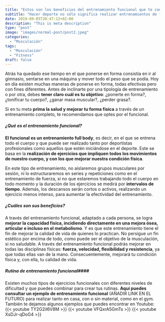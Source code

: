 ```yaml
---
title: "Estos son los beneficios del entrenamiento funcional que te conquistarán"
subtitle: "Hacer deporte no sólo significa realizar entrenamientos de fuerza o salir a correr. El entrenamiento funcional te permitirá trabajar todo tu cuerpo y mantenerte en forma sin necesidad de tocar las máquinas del gimnasio. Te contamos en qué consiste este entrenamiento y cuáles son sus principales beneficios."
date: 2019-09-05T20:47:12+02:00
description: "This is meta description"
type: "post"
image: "images/normal-post/post2.jpeg"
categories: 
  - "Musculación"
tags:
  - "Musculación"
  - "Fitness"
draft: false
---
```


Atrás ha quedado ese tiempo en el que ponerse en forma consistía en ir al gimnasio, sentarse en una máquina y mover todo el peso que se podía. Hoy en día existen muchas maneras de ponerse en forma, todas efectivas pero con fines diferentes. 
Antes de inclinarte por una tipología de entrenamiento o por otra, debes **tener claro cuál es tu objetivo**: ¿ponerte en forma?, ¿tonificar tu cuerpo?, ¿ganar masa muscular?, ¿perder grasa?.

Si en tu meta **prima la salud y mejorar tu forma física** a través de un entrenamiento completo, te recomendamos que optes por el funcional.

##### **¿Qué es el entrenamiento funcional?**

**El funcional es un entrenamiento full body**, es decir, en el que se entrena todo el cuerpo y que puede ser realizado tanto por deportistas profesionales como aquellos que estén iniciándose en el deporte. Este se basa en la **realización de ejercicios que impliquen todos los movimientos de nuestro cuerpo, y con los que mejorar nuestra condición física**. 

En este tipo de entrenamiento, no aislaremos grupos musculares por sesión, ni lo estructuraremos en series y repeticiones como en el entrenamiento de fuerza, si no que estaremos trabajando todo el cuerpo en todo momento y la duración de los ejercicios se medirá por **intervalos de tiempo**. Además, los descansos serán cortos o activos, realizando un ejercicio menos intenso, para aumentar la efectividad del entrenamiento.

##### **¿Cuáles son sus beneficios?**

A través del entrenamiento funcional, adaptado a cada persona, se logra **mejorar la capacidad física, incidiendo directamente en una mejora ósea, articular e incluso en el metabolismo**. Y es que este entrenamiento tiene el fin de mejorar la calidad de vida de quienes lo practican. No persigue un fin estético por encima de todo, como puede ser el objetivo de la musculación, si no saludable.
A través del entrenamiento funcional podrás mejorar en todas las disciplinas físicas: **fuerza, velocidad, flexibilidad y resistencia**, ya que todas ellas van de la mano.  Consecuentemente, mejorará tu condición física y, con ella, tu calidad de vida.

##### **Rutina de entrenamiento funcional**####

Existen muchos tipos de ejercicios funcionales con diferentes niveles de dificultad y que puedes combinar para crear tus rutinas. **Aquí puedes consultar un ejemplo de entrenamiento funcional** (AÑADIR LINK EN EL FUTURO) para realizar tanto en casa, con o sin material, como en el gym. También te dejamos algunos ejemplos que puedes encontrar en Youtube:
<br/>
{{< youtube TY2G2iI6V8M >}}
{{< youtube VFQxrA5GmTs >}}
{{< youtube XsDJr-qDoG4 >}}
